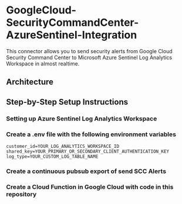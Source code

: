 # GoogleCloud-SecurityCommandCenter-AzureSentinel-Integration

This connector allows you to send security alerts from Google Cloud Security Command Center to Microsoft Azure Sentinel Log Analytics Workspace in almost realtime.

## Architecture


## Step-by-Step Setup Instructions

### Setting up Azure Sentinel Log Analytics Workspace

### Create a .env file with the following environment variables
```
customer_id=YOUR_LOG_ANALYTICS_WORKSPACE_ID
shared_key=YOUR_PRIMARY_OR_SECONDARY_CLIENT_AUTHENTICATION_KEY
log_type=YOUR_CUSTOM_LOG_TABLE_NAME
```

### Create a continuous pubsub export of send SCC Alerts

### Create a Cloud Function in Google Cloud with code in this repository
